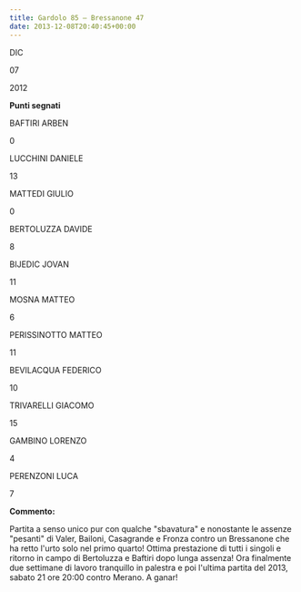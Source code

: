 ```yaml
---
title: Gardolo 85 – Bressanone 47
date: 2013-12-08T20:40:45+00:00
---
```

DIC

07

2012

**Punti segnati**

BAFTIRI ARBEN

0

LUCCHINI DANIELE

13

MATTEDI GIULIO

0

BERTOLUZZA DAVIDE

8

BIJEDIC JOVAN

11

MOSNA MATTEO

6

PERISSINOTTO MATTEO

11

BEVILACQUA FEDERICO

10

TRIVARELLI GIACOMO

15

GAMBINO LORENZO

4

PERENZONI LUCA

7

**Commento:**

Partita a senso unico pur con qualche "sbavatura" e nonostante le assenze "pesanti" di Valer, Bailoni, Casagrande e Fronza contro un Bressanone che ha retto l'urto solo nel primo quarto! Ottima prestazione di tutti i singoli e ritorno in campo di Bertoluzza e Baftiri dopo lunga assenza! Ora finalmente due settimane di lavoro tranquillo in palestra e poi l'ultima partita del 2013, sabato 21 ore 20:00 contro Merano. A ganar!
